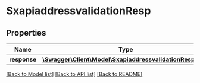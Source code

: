 # SxapiaddressvalidationResp

## Properties
Name | Type | Description | Notes
------------ | ------------- | ------------- | -------------
**response** | [**\Swagger\Client\Model\SxapiaddressvalidationResponse**](SxapiaddressvalidationResponse.md) |  | [optional] 

[[Back to Model list]](../README.md#documentation-for-models) [[Back to API list]](../README.md#documentation-for-api-endpoints) [[Back to README]](../README.md)


